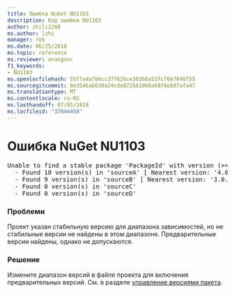 ```yaml
---
title: Ошибка NuGet NU1103
description: Код ошибки NU1103
author: zhili1208
ms.author: lzhi
manager: rob
ms.date: 06/25/2018
ms.topic: reference
ms.reviewer: anangaur
f1_keywords:
- NU1103
ms.openlocfilehash: 55f7ada7b6cc37f62bce30366a53fcf667040755
ms.sourcegitcommit: 8e3546ab630a24cde8725610b6a68f8eb87afa47
ms.translationtype: MT
ms.contentlocale: ru-RU
ms.lasthandoff: 07/05/2018
ms.locfileid: "37844458"
---
```

# <a name="nuget-error-nu1103"></a>Ошибка NuGet NU1103

<pre>Unable to find a stable package 'PackageId' with version (>= 3.0.0)<br/>  - Found 10 version(s) in 'sourceA' [ Nearest version: '4.0.0-rc-2129' ]<br/>  - Found 9 version(s) in 'sourceB' [ Nearest version: '3.0.0-beta-00032' ]<br/>  - Found 0 version(s) in 'sourceC'<br/>  - Found 0 version(s) in 'sourceD'</pre>

### <a name="issue"></a>Проблеми
Проект указан стабильную версию для диапазона зависимостей, но не стабильные версии не найдены в этом диапазоне. Предварительные версии найдены, однако не допускаются.

### <a name="solution"></a>Решение
Измените диапазон версий в файле проекта для включения предварительных версий. См. в разделе [управление версиями пакета](../../reference/Package-Versioning.md).